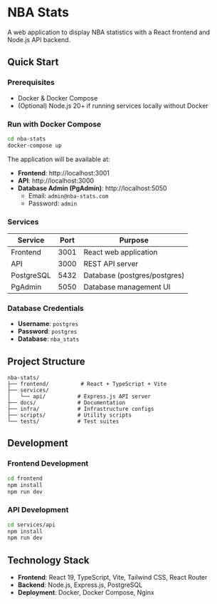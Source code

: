 # NBA Stats

A web application to display NBA statistics with a React frontend and Node.js API backend.

## Quick Start

### Prerequisites
- Docker & Docker Compose
- (Optional) Node.js 20+ if running services locally without Docker

### Run with Docker Compose

```bash
cd nba-stats
docker-compose up
```

The application will be available at:
- **Frontend**: http://localhost:3001
- **API**: http://localhost:3000
- **Database Admin (PgAdmin)**: http://localhost:5050
  - Email: `admin@nba-stats.com`
  - Password: `admin`

### Services

| Service | Port | Purpose |
|---------|------|---------|
| Frontend | 3001 | React web application |
| API | 3000 | REST API server |
| PostgreSQL | 5432 | Database (postgres/postgres) |
| PgAdmin | 5050 | Database management UI |

### Database Credentials

- **Username**: `postgres`
- **Password**: `postgres`
- **Database**: `nba_stats`

## Project Structure

```
nba-stats/
├── frontend/          # React + TypeScript + Vite
├── services/
│   └── api/          # Express.js API server
├── docs/             # Documentation
├── infra/            # Infrastructure configs
├── scripts/          # Utility scripts
└── tests/            # Test suites
```

## Development

### Frontend Development
```bash
cd frontend
npm install
npm run dev
```

### API Development
```bash
cd services/api
npm install
npm run dev
```

## Technology Stack

- **Frontend**: React 19, TypeScript, Vite, Tailwind CSS, React Router
- **Backend**: Node.js, Express.js, PostgreSQL
- **Deployment**: Docker, Docker Compose, Nginx


